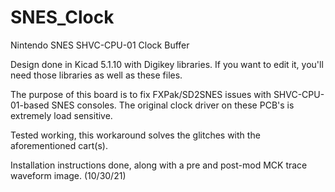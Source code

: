 # SNES_Clock
 Nintendo SNES SHVC-CPU-01 Clock Buffer

 Design done in Kicad 5.1.10 with Digikey libraries. If you want to edit it, you'll need those libraries as well as these files.

 The purpose of this board is to fix FXPak/SD2SNES issues with SHVC-CPU-01-based SNES consoles. The original clock driver on these PCB's is extremely load sensitive.
 
 Tested working, this workaround solves the glitches with the aforementioned cart(s).

 Installation instructions done, along with a pre and post-mod MCK trace waveform image. (10/30/21)